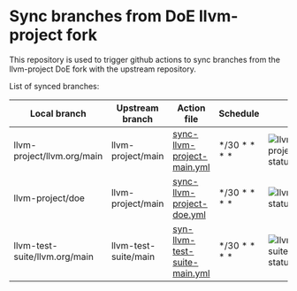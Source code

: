 # Sync branches from DoE llvm-project fork

This repository is used to trigger github actions to sync branches 
from the llvm-project DoE fork with the upstream repository. 

List of synced branches: 


| Local branch                   | Upstream branch       | Action file                                                                     | Schedule     | Status |
| ------------------------------ | --------------------- | ------------------------------------------------------------------------------- | ------------ | ------ |
| llvm-project/llvm.org/main     | llvm-project/main     | [sync-llvm-project-main.yml](.github/workflows/sync-llvm-project-main.yml)      | */30 * * * * | ![llvm-project/llvm.org/main status](https://github.com/llvm-doe-org/sync/workflows/Sync%20llvm-project/llvm.org/main/badge.svg) |
| llvm-project/doe               | llvm-project/main     | [sync-llvm-project-doe.yml](.github/workflows/sync-llvm-project-doe.yml)        | */30 * * * * | ![llvm-project/doe status](https://github.com/llvm-doe-org/sync/workflows/Sync%20llvm-project/doe/badge.svg) |
| llvm-test-suite/llvm.org/main  | llvm-test-suite/main  | [syn-llvm-test-suite-main.yml](.github/workflows/sync-llvm-test-suite-main.yml) | */30 * * * * | ![llvm-test-suite/llvm.org/main status](https://github.com/llvm-doe-org/sync/workflows/Sync%20llvm-test-suite/llvm.org/main/badge.svg) |
